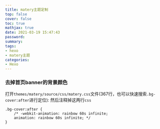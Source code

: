 ```yaml
---
title: matery主题定制
top: false
cover: false
toc: true
mathjax: true
date: 2021-03-19 15:47:43
password:
summary:
tags:
- hexo
- matery主题
categories:
- Hexo
---
```


### 去掉首页banner的背景颜色
打开`themes/matery/source/css/matery.css`文件(367行，也可以快速搜索`.bg-cover:after`进行定位):
然后注释掉这两行`css`

```
.bg-cover:after {
    /* -webkit-animation: rainbow 60s infinite;
    animation: rainbow 60s infinite; */
}
```